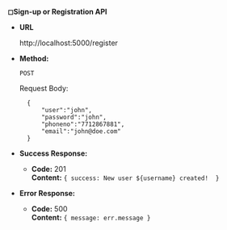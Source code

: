**◻Sign-up or Registration API**

* **URL**

  http://localhost:5000/register

* **Method:**

  `POST`


  Request Body:
  ```
    {
        "user":"john",
        "password":"john",
        "phoneno":"7712867881",
        "email":"john@doe.com"
    }
  ```

* **Success Response:**

  * **Code:** 201 <br />
    **Content:** `{ success: New user ${username} created!  }`
 
* **Error Response:**

  * **Code:** 500  <br />
    **Content:** `{ message: err.message }`

